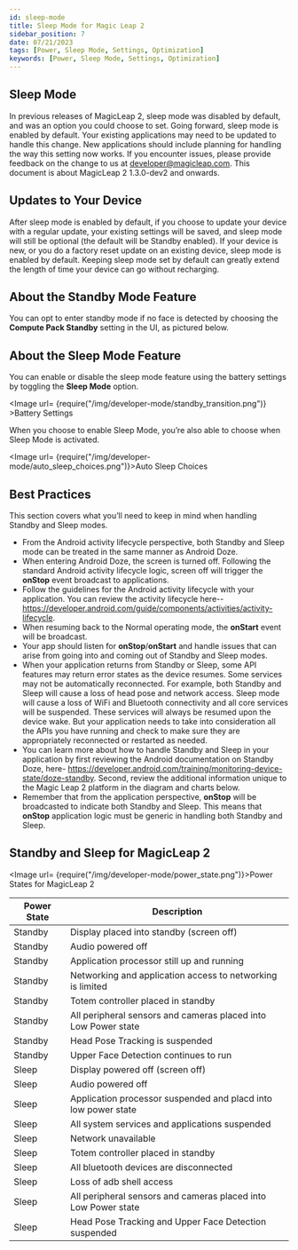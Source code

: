 ```yaml
---
id: sleep-mode
title: Sleep Mode for Magic Leap 2
sidebar_position: 7
date: 07/21/2023
tags: [Power, Sleep Mode, Settings, Optimization]
keywords: [Power, Sleep Mode, Settings, Optimization]
---
```


## Sleep Mode

In previous releases of MagicLeap 2, sleep mode was disabled by default, and was an option you could choose to set. Going forward, sleep mode is enabled by default. Your existing applications may need to be updated to handle this change. New applications should include planning for handling the way this setting now works. If you encounter issues, please provide feedback on the change to us at developer@magicleap.com. This document is about MagicLeap 2 1.3.0-dev2 and onwards.

## Updates to Your Device
After sleep mode is enabled by default, if you choose to update your device with a regular update, your existing settings will be saved, and sleep mode will still be optional (the default will be Standby enabled). If your device is new, or you do a factory reset update on an existing device, sleep mode is enabled by default. Keeping sleep mode set by default can greatly extend the length of time your device can go without recharging. 

## About the Standby Mode Feature
You can opt to enter standby mode if no face is detected by choosing the **Compute Pack Standby** setting in the UI, as pictured below.

## About the Sleep Mode Feature
You can enable or disable the sleep mode feature using the battery settings by toggling the **Sleep Mode** option.

<Image url= {require("/img/developer-mode/standby_transition.png")} >Battery Settings</Image>

When you choose to enable Sleep Mode, you’re also able to choose when Sleep Mode is activated.

<Image url= {require("/img/developer-mode/auto_sleep_choices.png")}>Auto Sleep Choices</Image>

## Best Practices
This section covers what you’ll need to keep in mind when handling Standby and Sleep modes. 

- From the Android activity lifecycle perspective, both Standby and Sleep mode can be treated in the same manner as Android Doze.
- When entering Android Doze, the screen is turned off. Following the standard Android activity lifecycle logic, screen off will trigger the **onStop** event broadcast to applications.
- Follow the guidelines for the Android activity lifecycle with your application. You can review the activity lifecycle here-- https://developer.android.com/guide/components/activities/activity-lifecycle.
- When resuming back to the Normal operating mode, the **onStart** event will be broadcast.
- Your app should listen for **onStop**/**onStart** and handle issues that can arise from going into and coming out of Standby and Sleep modes. 
- When your application returns from Standby or Sleep, some API features may return error states as the device resumes. Some services may not be automatically reconnected. For example, both Standby and Sleep will cause a loss of head pose and network access. Sleep mode will cause a loss of WiFi and Bluetooth connectivity and all core services will be suspended. These services will always be resumed upon the device wake. But your application needs to take into consideration all the APIs you have running and check to make sure they are appropriately reconnected or restarted as needed.
- You can learn more about how to handle Standby and Sleep in your application by first reviewing the Android documentation on Standby Doze, here- https://developer.android.com/training/monitoring-device-state/doze-standby. Second, review the additional information unique to the Magic Leap 2 platform in the diagram and charts below. 
- Remember that from the application perspective, **onStop** will be broadcasted to indicate both Standby and Sleep. This means that **onStop** application logic must be generic in handling both Standby and Sleep.

## Standby and Sleep for MagicLeap 2

<Image url= {require("/img/developer-mode/power_state.png")}>Power States for MagicLeap 2</Image>

| Power State | Description |
|-------------| ---------------------------------------------|
| Standby     | Display placed into standby (screen off) |
| Standby     | Audio powered off |
| Standby | Application processor still up and running |
| Standby | Networking and application access to networking is limited |
| Standby | Totem controller placed in standby |
| Standby | All peripheral sensors and cameras placed into Low Power state |
| Standby | Head Pose Tracking is suspended |
| Standby | Upper Face Detection continues to run |
| Sleep | Display powered off (screen off) |
| Sleep | Audio powered off |
| Sleep | Application processor suspended and placd into low power state |
| Sleep | All system services and applications suspended |
| Sleep | Network unavailable |
| Sleep | Totem controller placed in standby |
| Sleep | All bluetooth devices are disconnected |
| Sleep | Loss of adb shell access |
| Sleep | All peripheral sensors and cameras placed into Low Power state |
| Sleep | Head Pose Tracking and Upper Face Detection suspended |



